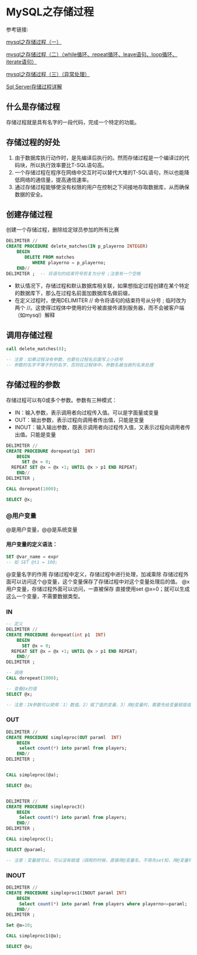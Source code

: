 # MySQL之存储过程

参考链接:

[mysql之存储过程（一）](https://blog.csdn.net/weixin_42373127/article/details/89295796)

[mysql之存储过程（二）（while循环、repeat循环、leave语句、loop循环、iterate语句）](https://blog.csdn.net/weixin_42373127/article/details/89513496)

[mysql之存储过程（三）（异常处理）](https://blog.csdn.net/weixin_42373127/article/details/89513583)

[Sql Server存储过程详解](https://www.cnblogs.com/knowledgesea/archive/2013/01/02/2841588.html)

## 什么是存储过程

存储过程就是具有名字的一段代码，完成一个特定的功能。

## 存储过程的好处

1. 由于数据库执行动作时，是先编译后执行的。然而存储过程是一个编译过的代码块，所以执行效率要比T-SQL语句高。
2. 一个存储过程在程序在网络中交互时可以替代大堆的T-SQL语句，所以也能降低网络的通信量，提高通信速率。
3. 通过存储过程能够使没有权限的用户在控制之下间接地存取数据库，从而确保数据的安全。

## 创建存储过程

创建一个存储过程，删除给定球员参加的所有比赛

```sql
DELIMITER //
CREATE PROCEDURE delete_matches(IN p_playerno INTEGER)
    BEGIN
       DELETE FROM matches
          WHERE playerno = p_playerno;
    END//
DELIMITER ;  -- 将语句的结束符号恢复为分号 ;注意有一个空格

```

- 默认情况下，存储过程和默认数据库相关联，如果想指定过程创建在某个特定的数据库下，那么在过程名前面加数据库名做前缀，
- 在定义过程时，使用DELIMITER // 命令将语句的结束符号从分号 ; 临时改为两个 //。这使得过程体中使用的分号被直接传递到服务器，而不会被客户端（如mysql）解释

## 调用存储过程

```sql
call delete_matches(8);

-- 注意：如果过程没有参数，也要在过程名后面写上小括号
-- 参数的名字不等于列的名字，否则在过程体中，参数名被当做列名来处理
```

## 存储过程的参数

存储过程可以有0或多个参数。参数有三种模式：

- IN：输入参数，表示调用者向过程传入值。可以是字面量或变量
- OUT：输出参数，表示过程向调用者传出值，只能是变量
- INOUT：输入输出参数，既表示调用者向过程传入值，又表示过程向调用者传出值。只能是变量

```sql
DELIMITER //
CREATE PROCEDURE dorepeat(p1  INT)
    BEGIN
      SET @x = 0;
  REPEAT SET @x = @x +1; UNTIL @x > p1 END REPEAT;
    END//
DELIMITER ; 

CALL dorepeat(1000);

SELECT @x;

```

### @用户变量

@是用户变量，@@是系统变量

#### 用户变量的定义语法：

```sql
SET @var_name = expr
-- 如 SET @t1 = 100;
```

@变量名字的作用
存储过程中定义，存储过程中进行处理，加减乘除
存储过程外面可以访问这个@变量，这个变量保存了存储过程中对这个变量处理后的值。
@x 用户变量，存储过程外面可以访问，一直被保存
直接使用set @x=0；就可以生成这么一个变量，不需要数据类型。

### IN

```sql
-- 定义
DELIMITER //
CREATE PROCEDURE dorepeat(int p1  INT)
    BEGIN
      SET @x = 0;
  REPEAT SET @x = @x +1; UNTIL @x > p1 END REPEAT;
    END//
DELIMITER ; 

-- 调用
CALL dorepeat(1000);

-- 查看@x的值
SELECT @x;

-- 注意：IN参数可以使用：1）数值，2）赋了值的变量，3）用@变量时，需要先给变量赋值或者直接用数值
```

### OUT

```sql
DELIMITER //
CREATE PROCEDURE simpleproc(OUT paraml  INT)
    BEGIN
     select count(*) into paraml from players;
    END//
DELIMITER ; 


CALL simpleproc(@a);

SELECT @a;


DELIMITER //
CREATE PROCEDURE simpleproc3()
    BEGIN
     Select count(*) into paraml from players;
    END//
DELIMITER ; 

CALL simpleproc();

SELECT @paraml;

-- 注意：变量就可以，可以没有赋值（调用的时候，直接用@变量名，不用先set知，用@变量时，不需要给变量赋值）

```

### INOUT

```sql
DELIMITER //
CREATE PROCEDURE simpleproc1(INOUT paraml INT)
    BEGIN
     Select count(*) into paraml from players where playerno<=paraml;
    END//
DELIMITER ; 

Set @a=10;

CALL simpleproc1(@a);

SELECT @a;

```



  
